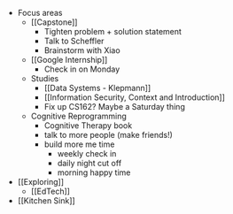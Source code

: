 - Focus areas
    - [[Capstone]]
        - Tighten problem + solution statement
        - Talk to Scheffler
        - Brainstorm with Xiao
    - [[Google Internship]]
        - Check in on Monday
    - Studies
        - [[Data Systems - Klepmann]]
        - [[Information Security, Context and Introduction]]
        - Fix up CS162? Maybe a Saturday thing
    - Cognitive Reprogramming
        - Cognitive Therapy book
        - talk to more people (make friends!)
        - build more me time
            - weekly check in
            - daily night cut off
            - morning happy time
- [[Exploring]]
    - [[EdTech]]
- [[Kitchen Sink]]
